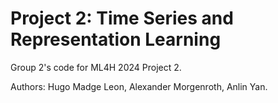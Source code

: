 # Project 2: Time Series and Representation Learning

Group 2's code for ML4H 2024 Project 2.

Authors: Hugo Madge Leon, Alexander Morgenroth, Anlin Yan.
